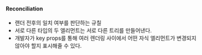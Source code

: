 #### Reconciliation

- 랜더 전후의 일치 여부를 판단하는 규칠
- 서로 다른 타입의 두 엘리먼트는 서로 다른 트리를 만들어낸다.
- 개발자가 key props를 통해 여러 렌더링 사이에서 어떤 자식 엘리먼트가 변경되지 않아야 할지 표시해줄 수 있다.
